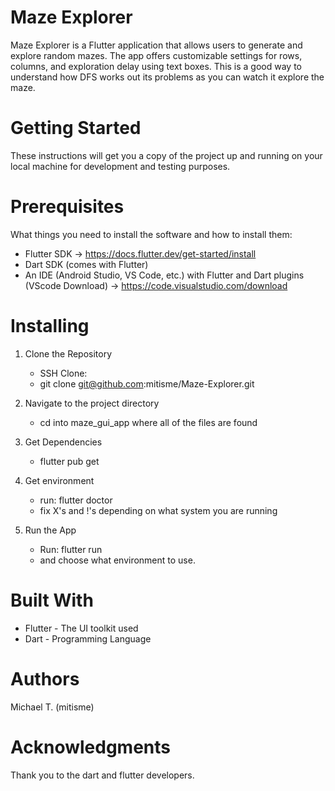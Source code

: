 # Maze Explorer
Maze Explorer is a Flutter application that allows users to generate and explore random mazes. 
The app offers customizable settings for rows, columns, and exploration delay using text boxes.
This is a good way to understand how DFS works out its problems as you can watch it explore the maze.

# Getting Started
These instructions will get you a copy of the project up and running on your local machine for development and testing purposes.

# Prerequisites
What things you need to install the software and how to install them:

 - Flutter SDK -> https://docs.flutter.dev/get-started/install
 - Dart SDK (comes with Flutter)
 - An IDE (Android Studio, VS Code, etc.) with Flutter and Dart plugins (VScode Download) -> https://code.visualstudio.com/download
 
# Installing

1. Clone the Repository
   - SSH Clone:
   - git clone git@github.com:mitisme/Maze-Explorer.git

3. Navigate to the project directory
   - cd into maze_gui_app where all of the files are found

4. Get Dependencies
   - flutter pub get

5. Get environment
   - run: flutter doctor
   - fix X's and !'s depending on what system you are running

4. Run the App
   - Run: flutter run
   - and choose what environment to use.


# Built With
 - Flutter - The UI toolkit used
 - Dart - Programming Language

# Authors
Michael T. (mitisme)

# Acknowledgments
Thank you to the dart and flutter developers.
